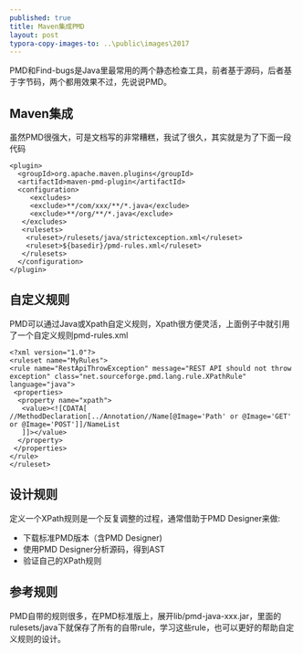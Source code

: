 ```yaml
---
published: true
title: Maven集成PMD
layout: post
typora-copy-images-to: ..\public\images\2017
---
```



PMD和Find-bugs是Java里最常用的两个静态检查工具，前者基于源码，后者基于字节码，两个都用效果不过，先说说PMD。

## Maven集成

虽然PMD很强大，可是文档写的非常糟糕，我试了很久，其实就是为了下面一段代码

```
<plugin>
  <groupId>org.apache.maven.plugins</groupId>
  <artifactId>maven-pmd-plugin</artifactId>
  <configuration>
     <excludes>
     <exclude>**/com/xxx/**/*.java</exclude>
     <exclude>**/org/**/*.java</exclude>
   </excludes>
   <rulesets>
    <ruleset>/rulesets/java/strictexception.xml</ruleset>
    <ruleset>${basedir}/pmd-rules.xml</ruleset>
   </rulesets>                    
  </configuration>
</plugin>
```            

## 自定义规则

PMD可以通过Java或Xpath自定义规则，Xpath很方便灵活，上面例子中就引用了一个自定义规则pmd-rules.xml

```
<?xml version="1.0"?>
<ruleset name="MyRules">
<rule name="RestApiThrowException" message="REST API should not throw exception" class="net.sourceforge.pmd.lang.rule.XPathRule" language="java">
 <properties>
  <property name="xpath">
   <value><![CDATA[
//MethodDeclaration[../Annotation//Name[@Image='Path' or @Image='GET' or @Image='POST']]/NameList
   ]]></value>
  </property>
 </properties>
</rule>
</ruleset>
```

## 设计规则

定义一个XPath规则是一个反复调整的过程，通常借助于PMD Designer来做:

* 下载标准PMD版本（含PMD Designer)
* 使用PMD Designer分析源码，得到AST
* 验证自己的XPath规则

## 参考规则

PMD自带的规则很多，在PMD标准版上，展开lib/pmd-java-xxx.jar，里面的rulesets/java下就保存了所有的自带rule，学习这些rule，也可以更好的帮助自定义规则的设计。
